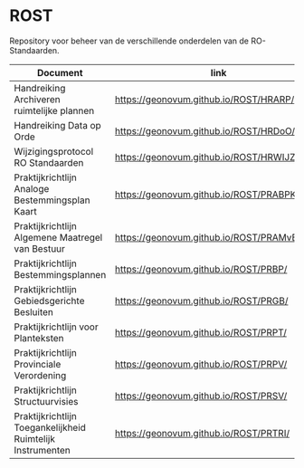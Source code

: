 # ROST
Repository voor beheer van de verschillende onderdelen van de RO-Standaarden.

| Document                                                      | link                                              |  
|---------------------------------------------------------------|---------------------------------------------------|  
| Handreiking Archiveren ruimtelijke plannen                    | https://geonovum.github.io/ROST/HRARP/            |  
| Handreiking Data op Orde                                      | https://geonovum.github.io/ROST/HRDoO/            |  
| Wijzigingsprotocol RO Standaarden                             | https://geonovum.github.io/ROST/HRWIJZPROT/       |  
| Praktijkrichtlijn Analoge Bestemmingsplan Kaart               | https://geonovum.github.io/ROST/PRABPK/           |  
| Praktijkrichtlijn Algemene Maatregel van Bestuur              | https://geonovum.github.io/ROST/PRAMvB/           |  
| Praktijkrichtlijn Bestemmingsplannen                          | https://geonovum.github.io/ROST/PRBP/             |  
| Praktijkrichtlijn Gebiedsgerichte Besluiten                   | https://geonovum.github.io/ROST/PRGB/             |  
| Praktijkrichtlijn voor Planteksten                            | https://geonovum.github.io/ROST/PRPT/             |  
| Praktijkrichtlijn Provinciale Verordening                     | https://geonovum.github.io/ROST/PRPV/             |  
| Praktijkrichtlijn Structuurvisies                             | https://geonovum.github.io/ROST/PRSV/             |  
| Praktijkrichtlijn Toegankelijkheid Ruimtelijk Instrumenten    | https://geonovum.github.io/ROST/PRTRI/            |  


